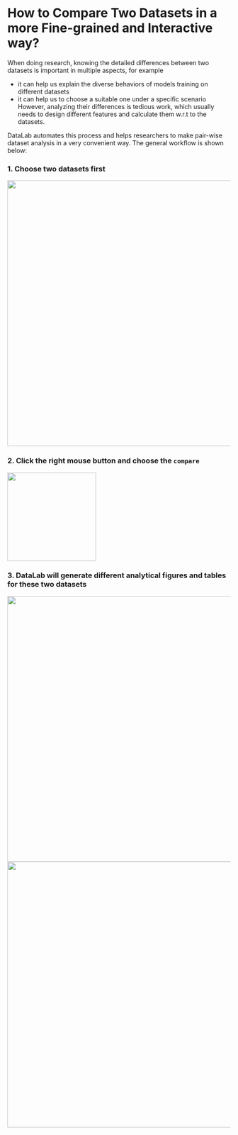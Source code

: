 # How to Compare Two Datasets in a more Fine-grained and Interactive way?

When doing research, knowing the detailed differences between two datasets is important in multiple aspects, for example

* it can help us explain the diverse behaviors of models training on different datasets
* it can help us to choose a suitable one under a specific scenario
However, analyzing their differences is tedious work, which usually needs to design different features and calculate them w.r.t to the datasets.

DataLab automates this process and helps researchers to make pair-wise dataset analysis in a very convenient way. The general workflow is shown below:

### 1. Choose two datasets first

<img src="https://user-images.githubusercontent.com/59123869/155394693-8577f69b-59ea-43c7-9222-e71edc105fd3.png" width="600"/>

### 2. Click the right mouse button and choose the `compare`

<img src="https://user-images.githubusercontent.com/59123869/155394868-907abbd6-49dd-4455-85e6-c33c9a144c59.png" width="200"/>

### 3. DataLab will generate different analytical figures and tables for these two datasets

<img src="https://user-images.githubusercontent.com/59123869/155395073-d1dfe0a2-8045-4b74-b78e-4a70729ea5f7.png" width="600"/>

<img src="https://user-images.githubusercontent.com/59123869/155395692-6a610191-5588-4e82-881f-06df7adcb785.png" width="600"/>
